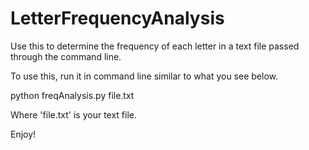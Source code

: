 # LetterFrequencyAnalysis
Use this to determine the frequency of each letter in a text file passed through the command line.

To use this, run it in command line similar to what you see below.

python freqAnalysis.py file.txt

Where 'file.txt' is your text file.

Enjoy!
